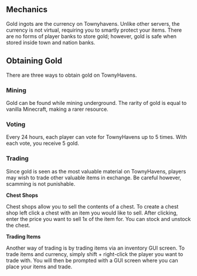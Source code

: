 ## Mechanics
Gold ingots are the currency on Townyhavens. Unlike other servers, the currency is not virtual, requiring you to smartly protect your items. There are no forms of player banks to store gold; however, gold is safe when stored inside town and nation banks.

## Obtaining Gold
There are three ways to obtain gold on TownyHavens.

### Mining
Gold can be found while mining underground. The rarity of gold is equal to vanilla Minecraft, making a rarer resource.

### Voting
Every 24 hours, each player can vote for TownyHavens up to 5 times. With each vote, you receive 5 gold. 

### Trading
Since gold is seen as the most valuable material on TownyHavens, players may wish to trade other valuable items in exchange. Be careful however, scamming is not punishable.

**Chest Shops**

Chest shops allow you to sell the contents of a chest. To create a chest shop left click a chest with an item you would like to sell. After clicking, enter the price you want to sell 1x of the item for. You can stock and unstock the chest. 

**Trading Items**

Another way of trading is by trading items via an inventory GUI screen. To trade items and currency, simply shift + right-click the player you want to trade with. You will then be prompted with a GUI screen where you can place your items and trade.
